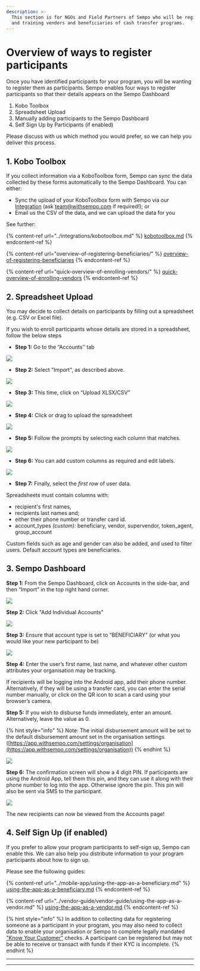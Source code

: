 ```yaml
---
description: >-
  This section is for NGOs and Field Partners of Sempo who will be registering
  and training vendors and beneficiaries of cash transfer programs.
---
```


# Overview of ways to register participants

Once you have identified participants for your program, you will be wanting to register them as participants. Sempo enables four ways to register participants so that their details appears on the Sempo Dashboard

1. Kobo Toolbox
2. Spreadsheet Upload&#x20;
3. Manually adding participants to the Sempo Dashboard&#x20;
4. Self Sign Up by Participants (if enabled)

Please discuss with us which method you would prefer, so we can help you deliver this process.

## 1. Kobo Toolbox

If you collect information via a KoboToolbox form, Sempo can sync the data collected by these forms automatically to the Sempo Dashboard. You can either:

* Sync the upload of your KoboToolbox form with Sempo via our [Integration](../integrations/kobotoolbox.md#linking-a-form-to-sempo) (ask team@withsempo.com if required!); or&#x20;
* Email us the CSV of the data, and we can upload the data for you



See further:

{% content-ref url="../integrations/kobotoolbox.md" %}
[kobotoolbox.md](../integrations/kobotoolbox.md)
{% endcontent-ref %}

{% content-ref url="overview-of-registering-beneficiaries/" %}
[overview-of-registering-beneficiaries](overview-of-registering-beneficiaries/)
{% endcontent-ref %}

{% content-ref url="quick-overview-of-enrolling-vendors/" %}
[quick-overview-of-enrolling-vendors](quick-overview-of-enrolling-vendors/)
{% endcontent-ref %}

## 2. Spreadsheet Upload&#x20;

You may decide to collect details on participants by filling out a spreadsheet (e.g. CSV or Excel file).&#x20;

If you wish to enroll participants whose details are stored in a spreadsheet, follow the below steps

* **Step 1:** Go to the “Accounts’’ tab

![](<../.gitbook/assets/screen-shot-2021-01-14-at-2.35.42-pm (1).png>)

* **Step 2:** Select "Import", as described above.

![](<../.gitbook/assets/screen-shot-2021-01-14-at-2.35.50-pm (1).png>)

* **Step 3:** This time, click on “Upload XLSX/CSV”

![](../.gitbook/assets/screen-shot-2021-01-14-at-2.36.05-pm.png)

* **Step 4:** Click or drag to upload the spreadsheet

![](../.gitbook/assets/screen-shot-2021-01-14-at-2.44.51-pm.png)

* **Step 5:** Follow the prompts by selecting each column that matches.

![](../.gitbook/assets/screen-shot-2021-01-14-at-2.45.23-pm.png)

* **Step 6:** You can add custom columns as required and edit labels.&#x20;

![](../.gitbook/assets/screen-shot-2021-01-14-at-2.45.38-pm.png)

* **Step 7:** Finally, select the _first row_ of user data.

Spreadsheets must contain columns with:&#x20;

* recipient's first names,&#x20;
* recipients last names and;&#x20;
* either their phone number or transfer card id.
* account\_types _(custom):_ beneficiary, vendor, supervendor, token\_agent, group\_account

Custom fields such as age and gender can also be added, and used to filter users. Default account types are beneficiaries.

## 3. Sempo Dashboard

**Step 1:** From the Sempo Dashboard, click on Accounts in the side-bar, and then “Import” in the top right hand corner.

![](<../.gitbook/assets/screen-shot-2021-01-14-at-2.35.42-pm (1).png>)

**Step 2:** Click "Add Individual Accounts"

![](../.gitbook/assets/screen-shot-2021-02-24-at-1.31.18-pm.png)

**Step 3:** Ensure that account type is set to “BENEFICIARY”  (or what you would like your new participant to be)

![](../.gitbook/assets/screen-shot-2020-09-10-at-2.05.50-pm.png)

**Step 4:** Enter the user’s first name,  last name, and whatever other custom attributes your organisation may be tracking.&#x20;

If recipients will be logging into the Android app, add their phone number.  Alternatively, if they will be using a transfer card, you can enter the serial number manually, or click on the QR icon to scan a card using your browser’s camera.

**Step 5:** If you wish to disburse funds immediately, enter an amount. Alternatively, leave the value as 0.

{% hint style="info" %}
Note: The initial disbursement amount will be set to the default disbursement amount set in the organisation settings ([https://app.withsempo.com/settings/organisation](https://app.withsempo.com/settings/organisation))
{% endhint %}

![](../.gitbook/assets/screen-shot-2020-09-08-at-10.42.24-am.png)

**Step 6:** The confirmation screen will show a 4 digit PIN. If participants are using the Android App, tell them this pin, and they can use it along with their phone number to log into the app. Otherwise ignore the pin. This pin will also be sent via SMS to the participant.

![](../.gitbook/assets/screen-shot-2020-09-10-at-2.08.23-pm.png)

The new recipients can now be viewed from the Accounts page!

## 4. Self Sign Up (if enabled)

If you prefer to allow your program participants to self-sign up, Sempo can enable this. We can also help you distribute information to your program participants about how to sign up.

Please see the following guides:

{% content-ref url="../mobile-app/using-the-app-as-a-beneficiary.md" %}
[using-the-app-as-a-beneficiary.md](../mobile-app/using-the-app-as-a-beneficiary.md)
{% endcontent-ref %}

{% content-ref url="../vendor-guide/vendor-guide/using-the-app-as-a-vendor.md" %}
[using-the-app-as-a-vendor.md](../vendor-guide/vendor-guide/using-the-app-as-a-vendor.md)
{% endcontent-ref %}

{% hint style="info" %}
In addition to collecting data for registering someone as a participant in your program, you may also need to collect data to enable your organisation or Sempo to complete legally mandated[ "Know Your Customer"](../policies-and-security/kyc.md) checks. A participant can be registered but may not be able to receive or transact with funds if their KYC is incomplete.
{% endhint %}



****

****

